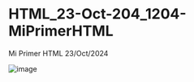 # HTML_23-Oct-204_1204-MiPrimerHTML
Mi Primer HTML 23/Oct/2024

![image](https://github.com/user-attachments/assets/4dc70c68-c610-4a40-9a72-55246d5a5c46)
